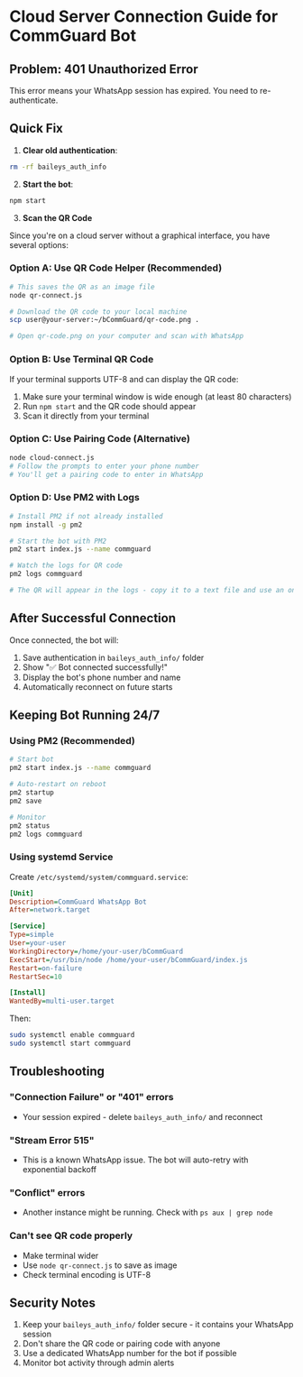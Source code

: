 # Cloud Server Connection Guide for CommGuard Bot

## Problem: 401 Unauthorized Error

This error means your WhatsApp session has expired. You need to re-authenticate.

## Quick Fix

1. **Clear old authentication**:
```bash
rm -rf baileys_auth_info
```

2. **Start the bot**:
```bash
npm start
```

3. **Scan the QR Code**

Since you're on a cloud server without a graphical interface, you have several options:

### Option A: Use QR Code Helper (Recommended)
```bash
# This saves the QR as an image file
node qr-connect.js

# Download the QR code to your local machine
scp user@your-server:~/bCommGuard/qr-code.png .

# Open qr-code.png on your computer and scan with WhatsApp
```

### Option B: Use Terminal QR Code
If your terminal supports UTF-8 and can display the QR code:
1. Make sure your terminal window is wide enough (at least 80 characters)
2. Run `npm start` and the QR code should appear
3. Scan it directly from your terminal

### Option C: Use Pairing Code (Alternative)
```bash
node cloud-connect.js
# Follow the prompts to enter your phone number
# You'll get a pairing code to enter in WhatsApp
```

### Option D: Use PM2 with Logs
```bash
# Install PM2 if not already installed
npm install -g pm2

# Start the bot with PM2
pm2 start index.js --name commguard

# Watch the logs for QR code
pm2 logs commguard

# The QR will appear in the logs - copy it to a text file and use an online QR generator to recreate it
```

## After Successful Connection

Once connected, the bot will:
1. Save authentication in `baileys_auth_info/` folder
2. Show "✅ Bot connected successfully!"
3. Display the bot's phone number and name
4. Automatically reconnect on future starts

## Keeping Bot Running 24/7

### Using PM2 (Recommended)
```bash
# Start bot
pm2 start index.js --name commguard

# Auto-restart on reboot
pm2 startup
pm2 save

# Monitor
pm2 status
pm2 logs commguard
```

### Using systemd Service
Create `/etc/systemd/system/commguard.service`:
```ini
[Unit]
Description=CommGuard WhatsApp Bot
After=network.target

[Service]
Type=simple
User=your-user
WorkingDirectory=/home/your-user/bCommGuard
ExecStart=/usr/bin/node /home/your-user/bCommGuard/index.js
Restart=on-failure
RestartSec=10

[Install]
WantedBy=multi-user.target
```

Then:
```bash
sudo systemctl enable commguard
sudo systemctl start commguard
```

## Troubleshooting

### "Connection Failure" or "401" errors
- Your session expired - delete `baileys_auth_info/` and reconnect

### "Stream Error 515"
- This is a known WhatsApp issue. The bot will auto-retry with exponential backoff

### "Conflict" errors
- Another instance might be running. Check with `ps aux | grep node`

### Can't see QR code properly
- Make terminal wider
- Use `node qr-connect.js` to save as image
- Check terminal encoding is UTF-8

## Security Notes

1. Keep your `baileys_auth_info/` folder secure - it contains your WhatsApp session
2. Don't share the QR code or pairing code with anyone
3. Use a dedicated WhatsApp number for the bot if possible
4. Monitor bot activity through admin alerts